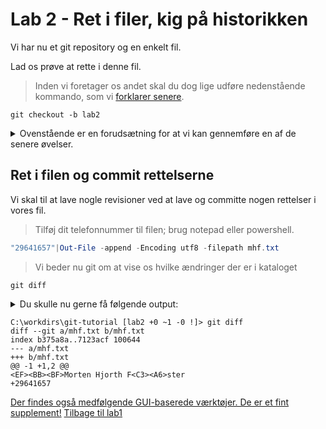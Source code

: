 # Lab 2 - Ret i filer, kig på historikken
Vi har nu et git repository og en enkelt fil. 

Lad os prøve at rette i denne fil. 

> Inden vi foretager os andet skal du dog lige udføre nedenstående kommando, som vi [forklarer senere](lab4.md).

```
git checkout -b lab2
```
<details><summary>Ovenstående er en forudsætning for at vi kan gennemføre en af de senere øvelser.</summary>

 Hvis du udfører nedenstående 
```
git branch 
```
burde du få en indikation af hvad vi har gjort. Output skal være 
```
* lab2
  master
```
der fortæller at vi har to lokale branches og at `lab2` er den aktive, da den er markeret med * 
</details>

## Ret i filen og commit rettelserne 
Vi skal til at lave nogle revisioner ved at lave og committe nogen rettelser i vores fil. 

> Tilføj dit telefonnummer til filen; brug notepad eller powershell. 
```powershell
"29641657"|Out-File -append -Encoding utf8 -filepath mhf.txt
```

> Vi beder nu git om at vise os hvilke ændringer der er i kataloget
```
git diff
```
<details><summary>Du skulle nu gerne få følgende output: </summary>
Hvis du får en besked i stil med 
```
diff --git a/mhf.txt b/mhf.txt
index b375a8a..5d29466 100644
Binary files a/mhf.txt and b/mhf.txt differ
```
hvor det mest interessante er "Binary files [..] differ", er det fordi Windows har begavet os med en BOM (byte-order-marker) i starten af vores meget korte fil, der får git til at tro det er en binær fil. 

Man kan bruge filen `.gitattributes` til at pege git i den rigtige retning. 

Konkret kan man tilføje nedenstående linie til `.gitattributes` for at sikre at diffs bliver vist i et læsbart format: 
```
\*.txt diff
```
</details>

    C:\workdirs\git-tutorial [lab2 +0 ~1 -0 !]> git diff
    diff --git a/mhf.txt b/mhf.txt
    index b375a8a..7123acf 100644
    --- a/mhf.txt
    +++ b/mhf.txt
    @@ -1 +1,2 @@
    <EF><BB><BF>Morten Hjorth F<C3><A6>ster
    +29641657


[Der findes også medfølgende GUI-baserede værktøjer. De er et fint supplement!](lab3.md)
[Tilbage til lab1](lab1.md)
